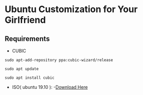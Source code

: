 # Ubuntu Customization for Your Girlfriend
## Requirements

+ CUBIC


```
sudo apt-add-repository ppa:cubic-wizard/release
```
```
sudo apt update
```
```
sudo apt install cubic
```
+ ISO( ubuntu 19.10 ):
-[Download Here](http://releases.ubuntu.com/19.10/ubuntu-19.10-desktop-amd64.iso?_ga=2.143101685.1524121585.1581840119-1785412254.1571327926)

